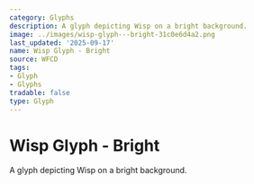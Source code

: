 ```yaml
---
category: Glyphs
description: A glyph depicting Wisp on a bright background.
image: ../images/wisp-glyph---bright-31c0e6d4a2.png
last_updated: '2025-09-17'
name: Wisp Glyph - Bright
source: WFCD
tags:
- Glyph
- Glyphs
tradable: false
type: Glyph
---
```


# Wisp Glyph - Bright

A glyph depicting Wisp on a bright background.

